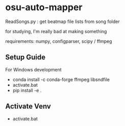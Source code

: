 # osu-auto-mapper

ReadSongs.py : get beatmap file lists from song folder

for studying, I'm really bad at making something

requirements:
	numpy, configparser, scipy / ffmpeg

## Setup Guide
For Windows development
* conda install -c conda-forge ffmpeg libsndfile
* activate.bat
* pip install -e .

## Activate Venv
* activate.bat